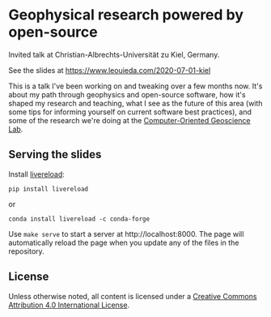 # Geophysical research powered by open-source

Invited talk at Christian-Albrechts-Universität zu Kiel, Germany.

See the slides at https://www.leouieda.com/2020-07-01-kiel

This is a talk I've been working on and tweaking over a few months now. It's
about my path through geophysics and open-source software, how it's shaped my
research and teaching, what I see as the future of this area (with some tips
for informing yourself on current software best practices), and some of the
research we're doing at the
[Computer-Oriented Geoscience Lab](https://www.compgeolab.org/).

## Serving the slides

Install [livereload](https://github.com/lepture/python-livereload):

```
pip install livereload
```

or

```
conda install livereload -c conda-forge
```

Use `make serve` to start a server at http://localhost:8000. The page will
automatically reload the page when you update any of the files in the
repository.

## License

Unless otherwise noted, all content is licensed under a
<a href="https://creativecommons.org/licenses/by/4.0/">Creative Commons
Attribution 4.0 International License</a>.

